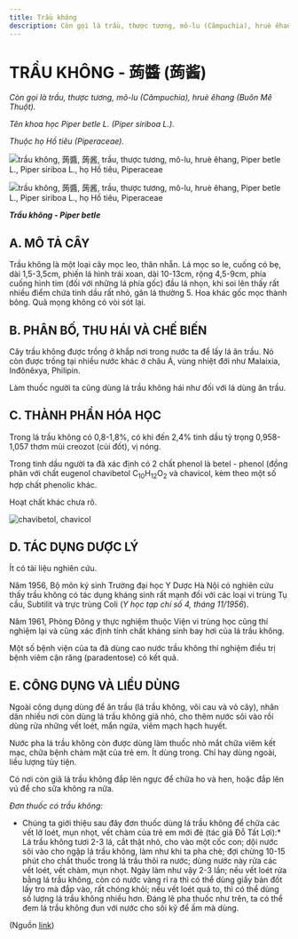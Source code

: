 ```yaml
---
title: Trầu không
description: Còn gọi là trầu, thược tương, mô-lu (Cămpuchia), hruè êhang (Buôn Mê Thuột). Tên khoa học Piper betle L. (Piper siriboa L.). Thuộc họ Hồ tiêu (Piperaceae).
---
```

# TRẦU KHÔNG - 蒟醬 (蒟酱)

*Còn gọi là trầu, thược tương, mô-lu (Cămpuchia), hruè êhang (Buôn Mê Thuột).*

*Tên khoa học Piper betle L. (Piper siriboa L.).*

*Thuộc họ Hồ tiêu (Piperaceae).*

![trầu không, 蒟醬, 蒟酱, trầu, thược tương, mô-lu, hruè êhang, Piper betle L., Piper siriboa L., họ Hồ tiêu, Piperaceae](/imgs/do-tat-loi/ctvvtvn/trau-khong.jpg)

![trầu không, 蒟醬, 蒟酱, trầu, thược tương, mô-lu, hruè êhang, Piper betle L., Piper siriboa L., họ Hồ tiêu, Piperaceae](/imgs/do-tat-loi/ctvvtvn/trau-khong-2.jpg)

***Trầu không - Piper betle***

## A. MÔ TẢ CÂY

Trầu không là một loại cây mọc leo, thân nhẵn. Lá mọc so le, cuống có bẹ, dài 1,5-3,5cm, phiến lá hình trái xoan, dài 10-13cm, rộng 4,5-9cm, phía cuống hình tim (đối với những lá phía gốc) đầu lá nhọn, khi soi lên thấy rất nhiều điểm chứa tinh dầu rất nhỏ, gân lá thường 5. Hoa khác gốc mọc thành bông. Quả mọng không có vòi sót lại.

## B. PHÂN BỐ, THU HÁI VÀ CHẾ BIẾN

Cây trầu không được trồng ở khắp nơi trong nước ta để lấy lá ăn trầu. Nó còn được trồng tại nhiều nước khác ở châu Á, vùng nhiệt đới như Malaixia, Inđônêxya, Philipin.

Làm thuốc người ta cũng dùng lá trầu không hái như đối với lá dùng ăn trầu.

## C. THÀNH PHẦN HÓA HỌC

Trong lá trầu không có 0,8-1,8%, có khi đến 2,4% tinh dầu tỷ trọng 0,958-1,057 thơm mùi creozot (củi đốt), vị nóng.

Trong tinh dầu người ta đã xác định có 2 chất phenol là betel - phenol (đồng phân với chất eugenol chavibetol C<sub>10</sub>H<sub>12</sub>O<sub>2</sub> và chavicol, kèm theo một số hợp chất phenolic khác.

Hoạt chất khác chưa rõ.

![chavibetol, chavicol](/imgs/do-tat-loi/ctvvtvn/trau-khong-3.jpg)

## D. TÁC DỤNG DƯỢC LÝ

Ít có tài liệu nghiên cứu.

Năm 1956, Bộ môn ký sinh Trường đại học Y Dược Hà Nội có nghiên cứu thấy trầu không có tác dụng kháng sinh rất mạnh đối với các loại vi trùng Tụ cầu, Subtilit và trực trùng Coli (*Y học tạp chí số 4, tháng 11/1956*).

Năm 1961, Phòng Đông y thực nghiệm thuộc Viện vi trùng học cũng thí nghiệm lại và cũng xác định tính chất kháng sinh bay hơi của lá trầu không.

Một số bệnh viện của ta đã dùng cao nước trầu không thí nghiệm điều trị bệnh viêm cận răng (paradentose) có kết quả.

## E. CÔNG DỤNG VÀ LIỀU DÙNG

Ngoài công dụng dùng để ăn trầu (lá trầu không, vôi cau và vỏ cây), nhân dân nhiều nơi còn dùng lá trầu không giã nhỏ, cho thêm nước sôi vào rồi dùng rửa những vết loét, mẩn ngứa, viêm mạch hạch huyết.

Nước pha lá trầu không còn được dùng làm thuốc nhỏ mắt chữa viêm kết mạc, chữa bệnh chàm mặt của trẻ em. Ít dùng trong. Chỉ hay dùng ngoài, liều lượng tùy tiện.

Có nơi còn giã lá trầu không đắp lên ngực để chữa ho và hen, hoặc đắp lên vú để cho sữa không ra nữa.

*Đơn thuốc có trầu không:*

* Chúng ta giới thiệu sau đây đơn thuốc dùng lá trầu không để chữa các vết lở loét, mụn nhọt, vết chàm của trẻ em mới đẻ (tác giả Đỗ Tất Lợi):* Lá trầu không tươi 2-3 lá, cắt thật nhỏ, cho vào một cốc con; dội nước sôi vào cho ngập lá trầu không, làm như khi ta pha chè; đợi chừng 10-15 phút cho chất thuốc trong lá trầu thôi ra nước; dùng nước này rửa các vết loét, vết chàm, mụn nhọt. Ngày làm như vậy 2-3 lần; nếu vết loét rửa bằng lá trầu không, còn có nước vàng rỉ ra thì có thể dùng giấy bản đốt lấy tro mà đắp vào, rất chóng khỏi; nếu vết loét quá to, thì có thể dùng số lượng lá trầu không nhiều hơn. Đáng lẽ pha thuốc như trên, ta có thể đem lá trầu không đun với nước cho sôi kỹ để ấm mà dùng.

(Nguồn <a href="http://www.thuocvuonnha.com/nhung-cay-thuoc-va-vi-thuoc-viet-nam/ket-qua-tra-cuu/trau-khong" target="_blank">link</a>)
